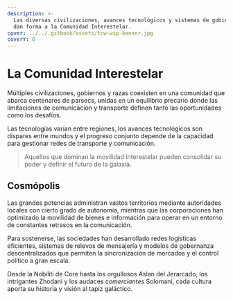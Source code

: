 ```yaml
---
description: >-
  Las diversas civilizaciones, avances tecnológicos y sistemas de gobierno que
  dan forma a la Comunidad Interestelar.
cover: ../../.gitbook/assets/tcw-wip-banner.jpg
coverY: 0
---
```


# La Comunidad Interestelar

Múltiples civilizaciones, gobiernos y razas coexisten en una comunidad que abarca centenares de parsecs, unidas en un equilibrio precario donde las limitaciones de comunicación y transporte definen tanto las oportunidades como los desafíos.

Las tecnologías varían entre regiones, los avances tecnológicos son dispares entre mundos y el progreso conjunto depende de la capacidad para gestionar redes de transporte y comunicación.

> Aquellos que dominan la movilidad interestelar pueden consolidar su poder y definir el futuro de la galaxia.

## Cosmópolis

Las grandes potencias administran vastos territorios mediante autoridades locales con cierto grado de autonomía, mientras que las corporaciones han optimizado la movilidad de bienes e información para operar en un entorno de constantes retrasos en la comunicación.

Para sostenerse, las sociedades han desarrollado redes logísticas eficientes, sistemas de relevos de mensajería y modelos de gobernanza descentralizados que permiten la sincronización de mercados y el control político a gran escala.

Desde la Nobiliti de Core hasta los orgullosos Aslan del Jerarcado, los intrigantes Zhodani y los audaces _comerciantes_ Solomani, cada cultura aporta su historia y visión al tapiz galáctico.
